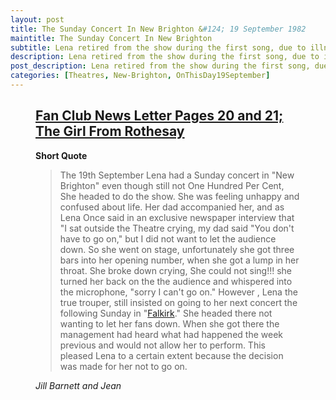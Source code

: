 ```yaml
---
layout: post
title: The Sunday Concert In New Brighton &#124; 19 September 1982
maintitle: The Sunday Concert In New Brighton
subtitle: Lena retired from the show during the first song, due to illness, and the rest of the show was cancelled
description: Lena retired from the show during the first song, due to illness, and the rest of the show was cancelled.
post_description: Lena retired from the show during the first song, due to illness, and the rest of the show was cancelled.
categories: [Theatres, New-Brighton, OnThisDay19September]
---
```


<figure class="fig3">
<div class="CardLayout">
<div class="CardItem">
<h2 id="infobox1" class="infobox"><a href="#infobox1">Fan Club News Letter Pages 20 and 21; The Girl From Rothesay</a></h2>
<div class="CardItem split">
<p><strong>Short Quote</strong></p>
<blockquote>The 19th September Lena had a Sunday concert in "New Brighton" even though still not One Hundred Per Cent, She headed to do the show. She was feeling unhappy and confused about life. Her dad accompanied her, and as Lena Once said in an exclusive newspaper interview that "I sat outside the Theatre crying, my dad said "You don't have to go on," but I did not want to let the audience down. So she went on stage, unfortunately she got three bars into her opening number, when she got a lump in her throat. She broke down crying, She could not sing!!! she turned her back on the the audience and whispered into the microphone,  "sorry I can't go on." However , Lena the true trouper, still insisted on going to her next concert the following Sunday in "<a href="/1982-09-26-the-lena-zavaroni-show/">Falkirk</a>." She headed there not wanting to let her fans down. When she got there the management had heard what had happened the week previous and would not allow her to perform. This pleased Lena to a certain extent because the decision was made for her not to go on.</blockquote>
<cite>Jill Barnett and Jean</cite>
</div></div></div>
</figure>
